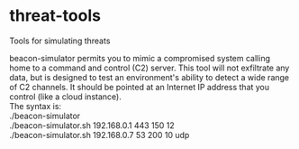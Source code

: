 # threat-tools
Tools for simulating threats

beacon-simulator permits you to mimic a compromised system calling home to a command and control (C2) server. This tool will not exfiltrate any data, but is designed to test an environment's ability to detect a wide range of C2 channels. It should be pointed at an Internet IP address that you control (like a cloud instance). <br/> The syntax is: <br/> 
./beacon-simulator <IP> <port> <beacon interval in seconds> <jitter range in seconds> <br/>
  ./beacon-simulator.sh 192.168.0.1 443 150 12 <br/>
  ./beacon-simulator.sh 192.168.0.7 53 200 10 udp <br/>
